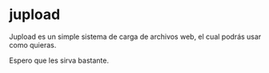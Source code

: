 jupload
=======

Jupload es un simple sistema de carga de archivos web, el cual podrás usar como quieras.

Espero que les sirva bastante.
